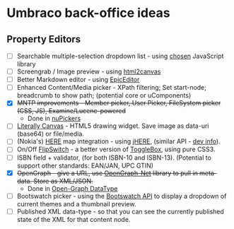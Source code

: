 # Umbraco back-office ideas
## Property Editors

* [ ] Searchable multiple-selection dropdown list - using [chosen](https://github.com/harvesthq/chosen) JavaScript library
* [ ] Screengrab / Image preview - using [html2canvas](https://github.com/niklasvh/html2canvas)
* [ ] Better Markdown editor - using [EpicEditor](https://github.com/OscarGodson/EpicEditor)
* [ ] Enhanced Content/Media picker - XPath filtering; Set start-node; breadcrumb to show path; (potential core or uComponents)
* [x] ~~MNTP improvements - Member picker, User Picker, FileSystem picker (CSS, JS), Examine/Lucene-powered~~
  * Done in [nuPickers](https://github.com/uComponents/nuPickers)
* [ ] [Literally Canvas](http://literallycanvas.com/) - HTML5 drawing widget. Save image as data-uri (base64) or file/media.
* [ ] (Nokia's) [HERE](http://here.com/) map integration - using [jHERE](http://jhere.net/), (similar API - [dev info](http://developer.here.net/)).
* [ ] On/Off [FlipSwitch](http://proto.io/freebies/onoff/) - a better version of [ToggleBox](http://ucomponents.codeplex.com/wikipage?title=ToggleBox), using pure CSS3.
* [ ] ISBN field + validator, (for both ISBN-10 and ISBN-13). (Potential to support other standards: EAN/JAN, UPC GTIN)
* [x] ~~OpenGraph - give a URL, use [OpenGraph-Net](https://github.com/ghorsey/OpenGraph-Net) library to pull in meta-data. Store as XML/JSON.~~
  * Done in [Open-Graph DataType](https://github.com/leekelleher/umbraco-opengraph)
* [ ] Bootswatch picker - using the [Bootswatch API](http://news.bootswatch.com/post/22193315172/bootswatch-api) to display a dropdown of current themes and a thumbnail preview.
* [ ] Published XML data-type - so that you can see the currently published state of the XML for that content node.

